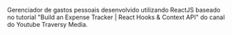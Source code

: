 
Gerenciador de gastos pessoais desenvolvido utilizando ReactJS baseado no tutorial "Build an Expense Tracker | React Hooks & Context API" do canal do Youtube Traversy Media.
